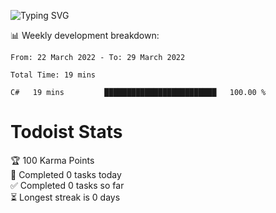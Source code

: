 ![Typing SVG](https://readme-typing-svg.herokuapp.com?font=&size=30&duration=7000&color=00F70E&background=FFFFFF00&center=true&vCenter=true&lines=Welcome+to+my+profile.)


:bar_chart:	Weekly development breakdown:
<!--START_SECTION:waka-->

```text
From: 22 March 2022 - To: 29 March 2022

Total Time: 19 mins

C#   19 mins         █████████████████████████   100.00 %
```


<!--END_SECTION:waka-->

# Todoist Stats

<!-- TODO-IST:START -->
🏆  100 Karma Points           
🌸  Completed 0 tasks today           
✅  Completed 0 tasks so far           
⏳  Longest streak is 0 days
<!-- TODO-IST:END -->

<!--START_SECTION:activity-->
<!--END_SECTION:activity-->
